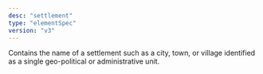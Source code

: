 ```yaml
---
desc: "settlement"
type: "elementSpec"
version: "v3"
---
```


Contains the name of a settlement such as a city, town, or village identified as a
single geo-political or administrative unit.